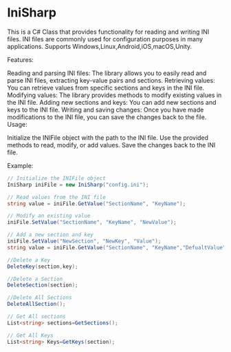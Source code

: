 # IniSharp
This is a C# Class that provides functionality for reading and writing INI  files. INI files are commonly used for configuration purposes in many applications.
Supports Windows,Linux,Android,iOS,macOS,Unity.

Features:

Reading and parsing INI files: The library allows you to easily read and parse INI files, extracting key-value pairs and sections.
Retrieving values: You can retrieve values from specific sections and keys in the INI file.
Modifying values: The library provides methods to modify existing values in the INI file.
Adding new sections and keys: You can add new sections and keys to the INI file.
Writing and saving changes: Once you have made modifications to the INI file, you can save the changes back to the file.
Usage:

Initialize the INIFile object with the path to the INI file.
Use the provided methods to read, modify, or add values.
Save the changes back to the INI file.

Example:
 ```C# 
// Initialize the INIFile object
IniSharp iniFile = new IniSharp("config.ini");

// Read values from the INI file
string value = iniFile.GetValue("SectionName", "KeyName");

// Modify an existing value
iniFile.SetValue("SectionName", "KeyName", "NewValue");

// Add a new section and key
iniFile.SetValue("NewSection", "NewKey", "Value");
string value = iniFile.GetValue("SectionName", "KeyName","DefualtValue");

//Delete a Key
DeleteKey(section,key);

//Delete a Section
DeleteSection(section);

//Delete All Sections
DeleteAllSection();

// Get All sections
List<string> sections=GetSections();

// Get All Keys
List<string> Keys=GetKeys(section);
 ``` 

 
